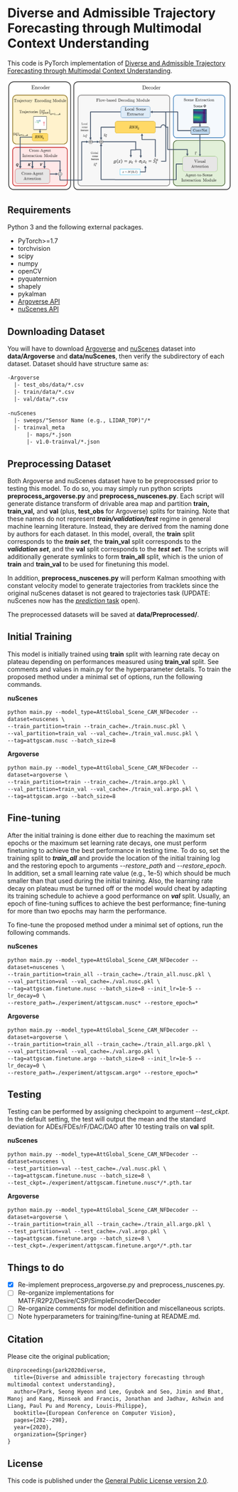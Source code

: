 # Diverse and Admissible Trajectory Forecasting through Multimodal Context Understanding

This code is PyTorch implementation of [Diverse and Admissible Trajectory Forecasting through Multimodal Context Understanding](https://arxiv.org/abs/2003.03212).

![Model Diagram](figures/model_figure.png)

## Requirements
Python 3 and the following external packages.
- PyTorch>=1.7
- torchvision
- scipy
- numpy
- openCV
- pyquaternion
- shapely
- pykalman
- [Argoverse API](https://github.com/argoai/argoverse-api)
- [nuScenes API](https://github.com/nutonomy/nuscenes-devkit)

## Downloading Dataset

You will have to download [Argoverse](https://www.argoverse.org/data.html#download-link) and [nuScenes](https://www.nuscenes.org/download) dataset into **data/Argoverse** and  **data/nuScenes**, then verify the subdirectory of each dataset. Dataset should have structure same as:

```
-Argoverse
  |- test_obs/data/*.csv
  |- train/data/*.csv
  |- val/data/*.csv

-nuScenes
  |- sweeps/"Sensor Name (e.g., LIDAR_TOP)"/*
  |- trainval_meta
      |- maps/*.json
      |- v1.0-trainval/*.json
```


## Preprocessing Dataset

Both Argoverse and nuScenes dataset have to be preprocessed prior to testing this model. To do so, you may simply run python scripts **preprocess_argoverse.py** and **preprocess_nuscenes.py**. Each script will generate distance transform of drivable area map and partition **train, train_val,** and **val** (plus, **test_obs** for Argoverse) splits for training. Note that these names do not represent ***train/validation/test*** regime in general machine learning literature. Instead, they are derived from the naming done by authors for each dataset. In this model, overall, the **train** split corresponds to the ***train set***, the **train_val** split corresponds to the ***validation set***, and the **val** split corresponds to the ***test set***. The scripts will additionally generate symlinks to form **train_all** split, which is the union of **train** and **train_val** to be used for finetuning this model.

In addition, **preprocess_nuscenes.py** will perform Kalman smoothing with constant velocity model to generate trajectories from tracklets since the original nuScenes dataset is not geared to trajectories task (UPDATE: nuScenes now has the [*prediction* task](https://www.nuscenes.org/prediction) open).

The preprocessed datasets will be saved at **data/Preprocessed/**.


## Initial Training
This model is initially trained using **train** split with learning rate decay on plateau depending on performances measured using **train_val** split. See comments and values in main.py for the hyperparameter details. To train the proposed method under a minimal set of options, run the following commands.

**nuScenes**
```
python main.py --model_type=AttGlobal_Scene_CAM_NFDecoder --dataset=nuscenes \
--train_partition=train --train_cache=./train.nusc.pkl \
--val_partition=train_val --val_cache=./train_val.nusc.pkl \
--tag=attgscam.nusc --batch_size=8 
```
**Argoverse**
```
python main.py --model_type=AttGlobal_Scene_CAM_NFDecoder --dataset=argoverse \
--train_partition=train --train_cache=./train.argo.pkl \
--val_partition=train_val --val_cache=./train_val.argo.pkl \
--tag=attgscam.argo --batch_size=8 
```

## Fine-tuning
After the initial training is done either due to reaching the maximum set epochs or the maximum set learning rate decays, one must perform finetuning to achieve the best performance in testing time. To do so, set the training split to ***train_all*** and provide the location of the initial training log and the restoring epoch to arguments *--restore_path* and *--restore_epoch*. In addition, set a small learning rate value (e.g., 1e-5) which should be much smaller than that used during the initial training. Also, the learning rate decay on plateau must be turned off or the model would cheat by adapting its training schedule to achieve a good performance on ***val*** split. Usually, an epoch of fine-tuning suffices to achieve the best performance; fine-tuning for more than two epochs may harm the performance.

To fine-tune the proposed method under a minimal set of options, run the following commands.

**nuScenes**
```
python main.py --model_type=AttGlobal_Scene_CAM_NFDecoder --dataset=nuscenes \
--train_partition=train_all --train_cache=./train_all.nusc.pkl \
--val_partition=val --val_cache=./val.nusc.pkl \
--tag=attgscam.finetune.nusc --batch_size=8 --init_lr=1e-5 --lr_decay=0 \
--restore_path=./experiment/attgscam.nusc* --restore_epoch=*
```

**Argoverse**
```
python main.py --model_type=AttGlobal_Scene_CAM_NFDecoder --dataset=argoverse \
--train_partition=train_all --train_cache=./train_all.argo.pkl \
--val_partition=val --val_cache=./val.argo.pkl \
--tag=attgscam.finetune.argo --batch_size=8 --init_lr=1e-5 --lr_decay=0 \
--restore_path=./experiment/attgscam.argo* --restore_epoch=*
```

## Testing

Testing can be performed by assigning checkpoint to argument *--test_ckpt*. In the default setting, the test will output the mean and the standard deviation for ADEs/FDEs/rF/DAC/DAO after 10 testing trails on **val** split.

**nuScenes**
```
python main.py --model_type=AttGlobal_Scene_CAM_NFDecoder --dataset=nuscenes \
--test_partition=val --test_cache=./val.nusc.pkl \
--tag=attgscam.finetune.nusc --batch_size=8 \
--test_ckpt=./experiment/attgscam.finetune.nusc*/*.pth.tar
```

**Argoverse**
```
python main.py --model_type=AttGlobal_Scene_CAM_NFDecoder --dataset=argoverse \
--train_partition=train_all --train_cache=./train_all.argo.pkl \
--test_partition=val --test_cache=./val.argo.pkl \
--tag=attgscam.finetune.argo --batch_size=8 \
--test_ckpt=./experiment/attgscam.finetune.argo*/*.pth.tar
```

## Things to do

- [x] Re-implement preprocess_argoverse.py and preprocess_nuscenes.py.
- [ ] Re-organize implementations for MATF/R2P2/Desire/CSP/SimpleEncoderDecoder
- [ ] Re-organize comments for model definition and miscellaneous scripts.
- [ ] Note hyperparameters for training/fine-tuning at README.md.

## Citation
Please cite the original publication;
```
@inproceedings{park2020diverse,
  title={Diverse and admissible trajectory forecasting through multimodal context understanding},
  author={Park, Seong Hyeon and Lee, Gyubok and Seo, Jimin and Bhat, Manoj and Kang, Minseok and Francis, Jonathan and Jadhav, Ashwin and Liang, Paul Pu and Morency, Louis-Philippe},
  booktitle={European Conference on Computer Vision},
  pages={282--298},
  year={2020},
  organization={Springer}
}
```


## License

This code is published under the [General Public License version 2.0](LICENSE).
